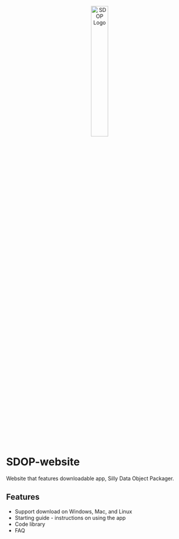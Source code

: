 <p align="center"><img width=30% src="https://i.imgur.com/9iybXu9.png" alt="SDOP Logo"  /></p>

# SDOP-website
Website that features downloadable app, Silly Data Object Packager.

## Features
- Support download on Windows, Mac, and Linux
- Starting guide - instructions on using the app
- Code library
- FAQ
